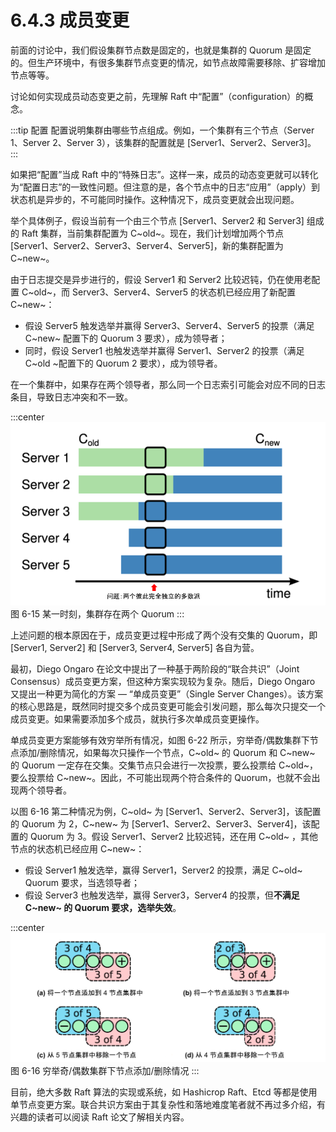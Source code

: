 # 6.4.3 成员变更

前面的讨论中，我们假设集群节点数是固定的，也就是集群的 Quorum 是固定的。但生产环境中，有很多集群节点变更的情况，如节点故障需要移除、扩容增加节点等等。


讨论如何实现成员动态变更之前，先理解 Raft 中“配置”（configuration）的概念。

:::tip 配置
配置说明集群由哪些节点组成。例如，一个集群有三个节点（Server 1、Server 2、Server 3），该集群的配置就是 [Server1、Server2、Server3]。
:::

如果把“配置”当成 Raft 中的“特殊日志”。这样一来，成员的动态变更就可以转化为“配置日志”的一致性问题。但注意的是，各个节点中的日志“应用”（apply）到状态机是异步的，不可能同时操作。这种情况下，成员变更就会出现问题。

举个具体例子，假设当前有一个由三个节点 [Server1、Server2 和 Server3] 组成的 Raft 集群，当前集群配置为 C~old~。现在，我们计划增加两个节点 [Server1、Server2、Server3、Server4、Server5]，新的集群配置为 C~new~。

由于日志提交是异步进行的，假设 Server1 和 Server2 比较迟钝，仍在使用老配置 C~old~，而 Server3、Server4、Server5 的状态机已经应用了新配置 C~new~：

- 假设 Server5 触发选举并赢得 Server3、Server4、Server5 的投票（满足 C~new~ 配置下的 Quorum 3 要求），成为领导者；
- 同时，假设 Server1 也触发选举并赢得 Server1、Server2 的投票（满足 C~old ~配置下的 Quorum 2 要求），成为领导者。

在一个集群中，如果存在两个领导者，那么同一个日志索引可能会对应不同的日志条目，导致日志冲突和不一致。

:::center
  ![](../assets/raft-ConfChange.png) <br/>
  图 6-15 某一时刻，集群存在两个 Quorum 
:::

上述问题的根本原因在于，成员变更过程中形成了两个没有交集的 Quorum，即 [Server1, Server2] 和 [Server3, Server4, Server5] 各自为营。

最初，Diego Ongaro 在论文中提出了一种基于两阶段的“联合共识”（Joint Consensus）成员变更方案，但这种方案实现较为复杂。随后，Diego Ongaro 又提出一种更为简化的方案 — “单成员变更”（Single Server Changes）。该方案的核心思路是，既然同时提交多个成员变更可能会引发问题，那么每次只提交一个成员变更。如果需要添加多个成员，就执行多次单成员变更操作。

单成员变更方案能够有效穷举所有情况，如图 6-22 所示，穷举奇/偶数集群下节点添加/删除情况，如果每次只操作一个节点，C~old~ 的 Quorum 和 C~new~ 的 Quorum 一定存在交集。交集节点只会进行一次投票，要么投票给 C~old~，要么投票给 C~new~。因此，不可能出现两个符合条件的 Quorum，也就不会出现两个领导者。

以图 6-16 第二种情况为例，C~old~ 为 [Server1、Server2、Server3]，该配置的 Quorum 为 2，C~new~ 为 [Server1、Server2、Server3、Server4]，该配置的 Quorum 为 3。假设 Server1、Server2 比较迟钝，还在用 C~old~ ，其他节点的状态机已经应用 C~new~：
- 假设 Server1 触发选举，赢得 Server1，Server2 的投票，满足 C~old~ Quorum 要求，当选领导者；
- 假设 Server3 也触发选举，赢得 Server3，Server4 的投票，但**不满足 C~new~ 的 Quorum 要求，选举失效**。

:::center
  ![](../assets/raft-single-server.svg) <br/>
  图 6-16 穷举奇/偶数集群下节点添加/删除情况
:::

目前，绝大多数 Raft 算法的实现或系统，如 Hashicrop Raft、Etcd 等都是使用单节点变更方案。联合共识方案由于其复杂性和落地难度笔者就不再过多介绍，有兴趣的读者可以阅读 Raft 论文了解相关内容。